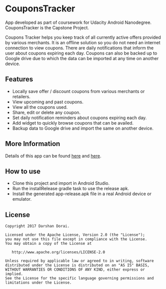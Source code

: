 # CouponsTracker
App developed as part of coursework for Udacity Android Nanodegree. CouponsTracker is the Capstone Project.

Coupons Tracker helps you keep track of all currently active offers provided by various merchants. It is an offline solution so you do not need an internet connection to view coupons. There are daily notifications that inform the user about coupons expiring each day. Coupons can also be backed up to Google drive due to which the data can be imported at any time on another device.

## Features
* Locally save offer / discount coupons from various merchants or retailers.
* View upcoming and past coupons.
* View all the coupons used.
* Share, edit or delete any coupon.
* Set daily notification reminders about coupons expiring each day.
* Add widget to quickly browse coupons that can be availed.
* Backup data to Google drive and import the same on another device.

## More Information
Details of this app can be found [here](https://github.com/darsh2/CouponsTracker/blob/master/Capstone_Stage1.pdf) and [here](https://github.com/darsh2/CouponsTracker/blob/master/Updated_Capstone_Stage1.pdf).

## How to use
* Clone this project and import in Android Studio.
* Run the installRelease gradle task to use the release apk.
* Install the generated app-release.apk file in a real Android device or emulator.

## License
    Copyright 2017 Darshan Dorai.

    Licensed under the Apache License, Version 2.0 (the "License");
    you may not use this file except in compliance with the License.
    You may obtain a copy of the License at

       http://www.apache.org/licenses/LICENSE-2.0

    Unless required by applicable law or agreed to in writing, software
    distributed under the License is distributed on an "AS IS" BASIS,
    WITHOUT WARRANTIES OR CONDITIONS OF ANY KIND, either express or implied.
    See the License for the specific language governing permissions and
    limitations under the License.


